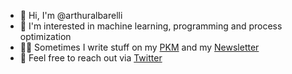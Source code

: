 - 👋 Hi, I'm @arthuralbarelli
- 👀 I'm interested in machine learning, programming and process optimization
- ✍🏻 Sometimes I write stuff on my [PKM](https://arthuralbarelli.github.io/pkm/) and my [Newsletter](https://arthuralbarelli.substack.com/)
- 🤝 Feel free to reach out via [Twitter](https://x.com/arthuralbarelli)
